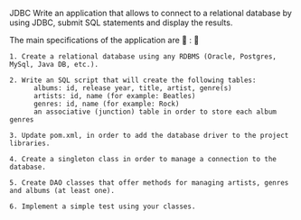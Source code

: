 JDBC
Write an application that allows to connect to a relational database by using JDBC, submit SQL statements and display the results.

The main specifications of the application are :unicorn: : :unicorn:

    1. Create a relational database using any RDBMS (Oracle, Postgres, MySql, Java DB, etc.).
  
    2. Write an SQL script that will create the following tables:
          albums: id, release year, title, artist, genre(s)
          artists: id, name (for example: Beatles)
          genres: id, name (for example: Rock)
          an associative (junction) table in order to store each album genres
          
    3. Update pom.xml, in order to add the database driver to the project libraries.
  
    4. Create a singleton class in order to manage a connection to the database.
  
    5. Create DAO classes that offer methods for managing artists, genres and albums (at least one).
  
    6. Implement a simple test using your classes.
